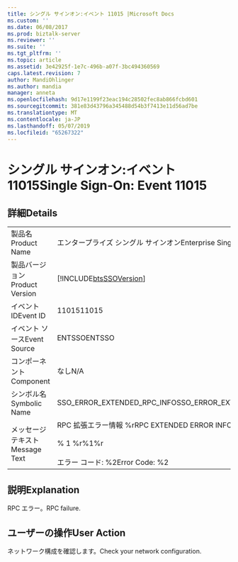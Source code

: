 ```yaml
---
title: シングル サインオン:イベント 11015 |Microsoft Docs
ms.custom: ''
ms.date: 06/08/2017
ms.prod: biztalk-server
ms.reviewer: ''
ms.suite: ''
ms.tgt_pltfrm: ''
ms.topic: article
ms.assetid: 3e42925f-1e7c-496b-a07f-3bc494360569
caps.latest.revision: 7
author: MandiOhlinger
ms.author: mandia
manager: anneta
ms.openlocfilehash: 9d17e1199f23eac194c28502fec8ab866fcbd601
ms.sourcegitcommit: 381e83d43796a345488d54b3f7413e11d56ad7be
ms.translationtype: MT
ms.contentlocale: ja-JP
ms.lasthandoff: 05/07/2019
ms.locfileid: "65267322"
---
```

# <a name="single-sign-on-event-11015"></a><span data-ttu-id="e7d89-102">シングル サインオン:イベント 11015</span><span class="sxs-lookup"><span data-stu-id="e7d89-102">Single Sign-On: Event 11015</span></span>
## <a name="details"></a><span data-ttu-id="e7d89-103">詳細</span><span class="sxs-lookup"><span data-stu-id="e7d89-103">Details</span></span>  
  
|                 |                                                                              |
|-----------------|------------------------------------------------------------------------------|
|  <span data-ttu-id="e7d89-104">製品名</span><span class="sxs-lookup"><span data-stu-id="e7d89-104">Product Name</span></span>   |                          <span data-ttu-id="e7d89-105">エンタープライズ シングル サインオン</span><span class="sxs-lookup"><span data-stu-id="e7d89-105">Enterprise Single Sign-On</span></span>                           |
| <span data-ttu-id="e7d89-106">製品バージョン</span><span class="sxs-lookup"><span data-stu-id="e7d89-106">Product Version</span></span> |          [!INCLUDE[btsSSOVersion](../includes/btsssoversion-md.md)]          |
|    <span data-ttu-id="e7d89-107">イベント ID</span><span class="sxs-lookup"><span data-stu-id="e7d89-107">Event ID</span></span>     |                                    <span data-ttu-id="e7d89-108">11015</span><span class="sxs-lookup"><span data-stu-id="e7d89-108">11015</span></span>                                     |
|  <span data-ttu-id="e7d89-109">イベント ソース</span><span class="sxs-lookup"><span data-stu-id="e7d89-109">Event Source</span></span>   |                                    <span data-ttu-id="e7d89-110">ENTSSO</span><span class="sxs-lookup"><span data-stu-id="e7d89-110">ENTSSO</span></span>                                    |
|    <span data-ttu-id="e7d89-111">コンポーネント</span><span class="sxs-lookup"><span data-stu-id="e7d89-111">Component</span></span>    |                                     <span data-ttu-id="e7d89-112">なし</span><span class="sxs-lookup"><span data-stu-id="e7d89-112">N/A</span></span>                                      |
|  <span data-ttu-id="e7d89-113">シンボル名</span><span class="sxs-lookup"><span data-stu-id="e7d89-113">Symbolic Name</span></span>  |                         <span data-ttu-id="e7d89-114">SSO_ERROR_EXTENDED_RPC_INFO</span><span class="sxs-lookup"><span data-stu-id="e7d89-114">SSO_ERROR_EXTENDED_RPC_INFO</span></span>                          |
|  <span data-ttu-id="e7d89-115">メッセージ テキスト</span><span class="sxs-lookup"><span data-stu-id="e7d89-115">Message Text</span></span>   | <span data-ttu-id="e7d89-116">RPC 拡張エラー情報 %r</span><span class="sxs-lookup"><span data-stu-id="e7d89-116">RPC EXTENDED ERROR INFORMATION%r</span></span><br /><br /> <span data-ttu-id="e7d89-117">% 1 %r</span><span class="sxs-lookup"><span data-stu-id="e7d89-117">%1%r</span></span><br /><br /> <span data-ttu-id="e7d89-118">エラー コード: %2</span><span class="sxs-lookup"><span data-stu-id="e7d89-118">Error Code: %2</span></span> |
  
## <a name="explanation"></a><span data-ttu-id="e7d89-119">説明</span><span class="sxs-lookup"><span data-stu-id="e7d89-119">Explanation</span></span>  
 <span data-ttu-id="e7d89-120">RPC エラー。</span><span class="sxs-lookup"><span data-stu-id="e7d89-120">RPC failure.</span></span>  
  
## <a name="user-action"></a><span data-ttu-id="e7d89-121">ユーザーの操作</span><span class="sxs-lookup"><span data-stu-id="e7d89-121">User Action</span></span>  
 <span data-ttu-id="e7d89-122">ネットワーク構成を確認します。</span><span class="sxs-lookup"><span data-stu-id="e7d89-122">Check your network configuration.</span></span>